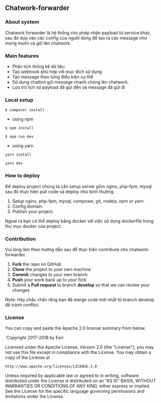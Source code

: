 ## Chatwork-forwarder

### About system
Chatwork forwarder là hệ thống cho phép nhận payload từ service khác, sau đó dựa vào các config của
người dùng để tạo ra các message như mong muốn và gửi lên chatwork.

### Main features
* Phân tích thống kê dữ liệu 
* Tạo webhook phù hợp với mục đích sử dụng 
* Tạo message theo từng điều kiện cụ thể 
* Sử dụng chatbot gửi message nhanh chóng lên chatwork.
* Lưu trữ lịch sử payload đã gửi đến và message đã gửi đi

### Local setup 
`$ composer install` 

* using npm

`$ npm install`

`$ npm run dev`

* using yarn

`yarn install`

`yarn dev`

### How to deploy
Để deploy project chúng ta cần setup server gồm nginx, php-fpm, mysql sau đó thực hiện pull code và deploy như bình thường.
1. Setup nginx, php-fpm, mysql, composer, git, nodejs, npm or yarn.
2. Config domain.
3. Publish your project.

Ngoài ra bạn có thể deploy bằng docker với việc sử dụng dockerfile trong thư mục docker của project.

### Contribution
Vui lòng làm theo hướng dẫn sau để thực hiện contribute cho chatwork-forwarder.
1. **Fork** the repo on GitHub
2. **Clone** the project to your own machine
3. **Commit** changes to your own branch
4. **Push** your work back up to your fork`
5. Submit a **Pull request** to branch **develop** so that we can review your changes

Note: Hãy chắc chắn rằng bạn đã merge code mới nhất từ branch develop để tránh conflict.
### License
You can copy and paste the Apache 2.0 license summary from below.

 `Copyright 2017-2018 by Esri
 
 Licensed under the Apache License, Version 2.0 (the "License");
 you may not use this file except in compliance with the License.
 You may obtain a copy of the License at
 
    http://www.apache.org/licenses/LICENSE-2.0
 
 Unless required by applicable law or agreed to in writing, software
 distributed under the License is distributed on an "AS IS" BASIS,
 WITHOUT WARRANTIES OR CONDITIONS OF ANY KIND, either express or implied.
 See the License for the specific language governing permissions and
 limitations under the License.`
